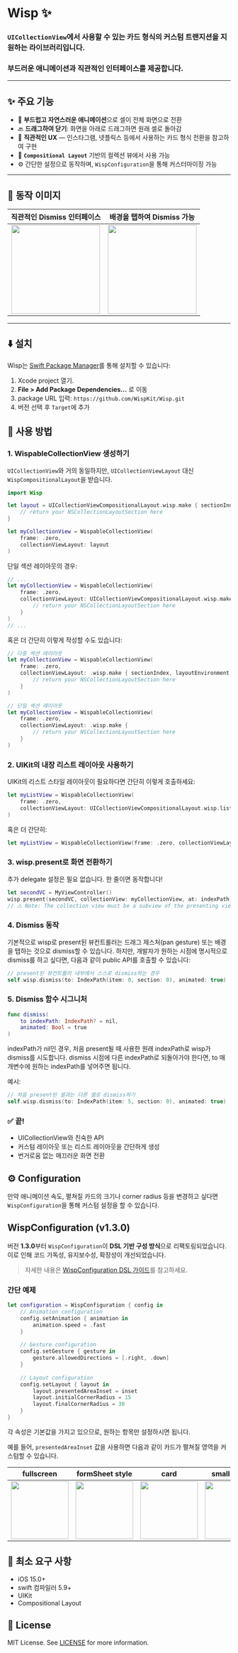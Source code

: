 # Wisp ✨

### `UICollectionView`에서 사용할 수 있는 카드 형식의 커스텀 트랜지션을 지원하는 라이브러리입니다.
### 부드러운 애니메이션과 직관적인 인터페이스를 제공합니다.

---

## ✨ 주요 기능

- 📱 **부드럽고 자연스러운 애니메이션**으로 셀이 전체 화면으로 전환
- 🔙 **드래그하여 닫기**: 화면을 아래로 드래그하면 원래 셀로 돌아감
- 🎯 **직관적인 UX** — 인스타그램, 넷플릭스 등에서 사용하는 카드 형식 전환을 참고하여 구현
- 🧱 **`Compositional Layout`** 기반의 컬렉션 뷰에서 사용 가능
- ⚙️ 간단한 설정으로 동작하며, `WispConfiguration`을 통해 커스터마이징 가능
---

## 📸 동작 이미지

| 직관적인 Dismiss 인터페이스 | 배경을 탭하여 Dismiss 가능 |
|:--:|:--:|
|<img src="https://github.com/user-attachments/assets/22d76600-628c-4f38-964b-68192578e99e" width=200> |  <img src="https://github.com/user-attachments/assets/9d2241fa-ebe9-4823-95cc-2701b56ee47f" width=200>|
---

## ⬇️ 설치

Wisp는 [Swift Package Manager](https://swift.org/package-manager/)를 통해 설치할 수 있습니다:

1. Xcode project 열기.
2. **File > Add Package Dependencies...** 로 이동
3. package URL 입력: `https://github.com/WispKit/Wisp.git`
4. 버전 선택 후 `Target`에 추가


## 🚀 사용 방법

### 1. WispableCollectionView 생성하기
`UICollectionView`와 거의 동일하지만, `UICollectionViewLayout` 대신 `WispCompositionalLayout`을 받습니다. 

```swift
import Wisp

let layout = UICollectionViewCompositionalLayout.wisp.make { sectionIndex, layoutEnvironment in
    // return your NSCollectionLayoutSection here
}

let myCollectionView = WispableCollectionView(
    frame: .zero,
    collectionViewLayout: layout
)
```

단일 섹션 레이아웃의 경우:
``` swift
// ...
let myCollectionView = WispableCollectionView(
    frame: .zero,
    collectionViewLayout: UICollectionViewCompositionalLayout.wisp.make {
        // return your NSCollectionLayoutSection here
    }
)
// ...
```

혹은 더 간단히 이렇게 작성할 수도 있습니다:
``` swift
// 다중 섹션 레이아웃
let myCollectionView = WispableCollectionView(
    frame: .zero,
    collectionViewLayout: .wisp.make { sectionIndex, layoutEnvironment in
        // return your NSCollectionLayoutSection here
    }
)

// 단일 섹션 레이아웃
let myCollectionView = WispableCollectionView(
    frame: .zero,
    collectionViewLayout: .wisp.make {
        // return your NSCollectionLayoutSection here
    }
)
```

### 2. UIKit의 내장 리스트 레이아웃 사용하기
UIKit의 리스트 스타일 레이아웃이 필요하다면 간단히 이렇게 호출하세요:

``` swift
let myListView = WispableCollectionView(
    frame: .zero,
    collectionViewLayout: UICollectionViewCompositionalLayout.wisp.list(using: .plain)
)
```
혹은 더 간단히:
``` swift
let myListView = WispableCollectionView(frame: .zero, collectionViewLayout: .wisp.list(using: .plain))
```

### 3. wisp.present로 화면 전환하기
추가 delegate 설정은 필요 없습니다. 한 줄이면 동작합니다!

``` swift
let secondVC = MyViewController()
wisp.present(secondVC, collectionView: myCollectionView, at: indexPath)
// ⚠️ Note: The collection view must be a subview of the presenting view controller.
```

### 4. Dismiss 동작
기본적으로 wisp로 present된 뷰컨트롤러는 드래그 제스처(pan gesture) 또는 배경을 탭하는 것으로 dismiss할 수 있습니다.
하지만, 개발자가 원하는 시점에 명시적으로 dismiss를 하고 싶다면, 다음과 같이 public API를 호출할 수 있습니다:

``` swift
// present된 뷰컨트롤러 내부에서 스스로 dismiss하는 경우
self.wisp.dismiss(to: IndexPath(item: 0, section: 0), animated: true)
```

### 5. Dismiss 함수 시그니처
``` swift
func dismiss(
    to indexPath: IndexPath? = nil,
    animated: Bool = true
)
```
indexPath가 nil인 경우, 처음 present될 때 사용한 원래 indexPath로 wisp가 dismiss를 시도합니다.
dismiss 시점에 다른 indexPath로 되돌아가야 한다면, to 매개변수에 원하는 indexPath를 넣어주면 됩니다.

예시:
``` swift
// 처음 present된 셀과는 다른 셀로 dismiss하기
self.wisp.dismiss(to: IndexPath(item: 5, section: 0), animated: true)
```

### ✅ 끝!
- UICollectionView와 친숙한 API
- 커스텀 레이아웃 또는 리스트 레이아웃을 간단하게 생성
- 번거로움 없는 매끄러운 화면 전환

## ⚙️ Configuration

만약 애니메이션 속도, 펼쳐질 카드의 크기나 corner radius 등을 변경하고 싶다면 
`WispConfiguration`을 통해 커스텀 설정을 할 수 있습니다.
## WispConfiguration (v1.3.0)

버전 **1.3.0**부터 `WispConfiguration`이 **DSL 기반 구성 방식**으로 리팩토링되었습니다.  
이로 인해 코드 가독성, 유지보수성, 확장성이 개선되었습니다.

> 자세한 내용은 [WispConfiguration DSL 가이드](./WispConfiguration.md)를 참고하세요.

### 간단 예제

``` swift
let configuration = WispConfiguration { config in
    // Animation configuration
    config.setAnimation { animation in
        animation.speed = .fast
    }
    
    // Gesture configuration
    config.setGesture { gesture in
        gesture.allowedDirections = [.right, .down]
    }
    
    // Layout configuration
    config.setLayout { layout in
        layout.presentedAreaInset = inset
        layout.initialCornerRadius = 15
        layout.finalCornerRadius = 30
    }
}
```
각 속성은 기본값을 가지고 있으므로, 원하는 항목만 설정하시면 됩니다.

예를 들어, `presentedAreaInset` 값을 사용하면 다음과 같이 카드가 펼쳐질 영역을 커스텀할 수 있습니다.

| fullscreen | formSheet style | card | small pop up |
|:--:|:--:|:--:|:--:|
| <img src="https://github.com/user-attachments/assets/ae85c010-fa94-40e6-bb61-0f834f3de4fb" width=130> | <img src="https://github.com/user-attachments/assets/99e50638-317d-456a-8e3e-11707eda2876" width=130> | <img src="https://github.com/user-attachments/assets/6a3ee01b-cd2d-4fc1-a16a-ba1c3db11b9b" width=130>  |  <img src="https://github.com/user-attachments/assets/f888ae8c-5777-45c8-a807-fd5627b5e6f2" width=130> |

## 📌 최소 요구 사항
- iOS 15.0+
- swift 컴파일러 5.9+
- UIKit
- Compositional Layout


## 📄 License

MIT License. See [LICENSE](https://github.com/nolanMinsung/Wisp?tab=MIT-1-ov-file#readme) for more information.
